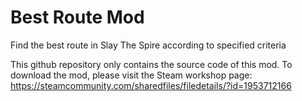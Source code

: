 # Best Route Mod
Find the best route in Slay The Spire according to specified criteria

This github repository only contains the source code of this mod. To download the mod, please visit the Steam workshop page: https://steamcommunity.com/sharedfiles/filedetails/?id=1953712166
